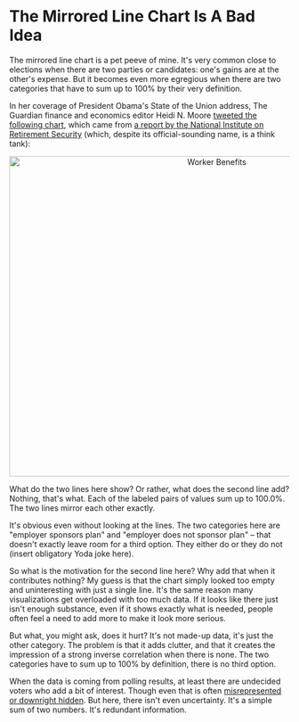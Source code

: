 # The Mirrored Line Chart Is A Bad Idea

The mirrored line chart is a pet peeve of mine. It's very common close to elections when there are two parties or candidates: one's gains are at the other's expense. But it becomes even more egregious when there are two categories that have to sum up to 100% by their very definition.

In her coverage of President Obama's State of the Union address, The Guardian finance and economics editor Heidi N. Moore <a href="https://twitter.com/moorehn/status/428382861016576000/">tweeted the following chart</a>, which came from <a href="http://www.nirsonline.org/index.php?option=com_content&amp;task=view&amp;id=768&amp;Itemid=48">a report by the National Institute on Retirement Security</a> (which, despite its official-sounding name, is a think tank):

<p align="center"><img class="aligncenter size-medium wp-image-3097" alt="Worker Benefits" src="https://media.eagereyes.org/wp-content/uploads/2014/01/benefits-mirror2-730x575.png" width="730" height="575" /></p>

What do the two lines here show? Or rather, what does the second line add? Nothing, that's what. Each of the labeled pairs of values sum up to 100.0%. The two lines mirror each other exactly.

It's obvious even without looking at the lines. The two categories here are "employer sponsors plan" and "employer does not sponsor plan" – that doesn't exactly leave room for a third option. They either do or they do not (insert obligatory Yoda joke here).

So what is the motivation for the second line here? Why add that when it contributes nothing? My guess is that the chart simply looked too empty and uninteresting with just a single line. It's the same reason many visualizations get overloaded with too much data. If it looks like there just isn't enough substance, even if it shows exactly what is needed, people often feel a need to add more to make it look more serious.

But what, you might ask, does it hurt? It's not made-up data, it's just the other category. The problem is that it adds clutter, and that it creates the impression of a strong inverse correlation when there is none. The two categories have to sum up to 100% by definition, there is no third option.

When the data is coming from polling results, at least there are undecided voters who add a bit of interest. Though even that is often <a title="Embracing Uncertainty in Two-Line Charts" href="/blog/2012/embracing-uncertainty-two-line-charts">misrepresented or downright hidden</a>. But here, there isn't even uncertainty. It's a simple sum of two numbers. It's redundant information.

